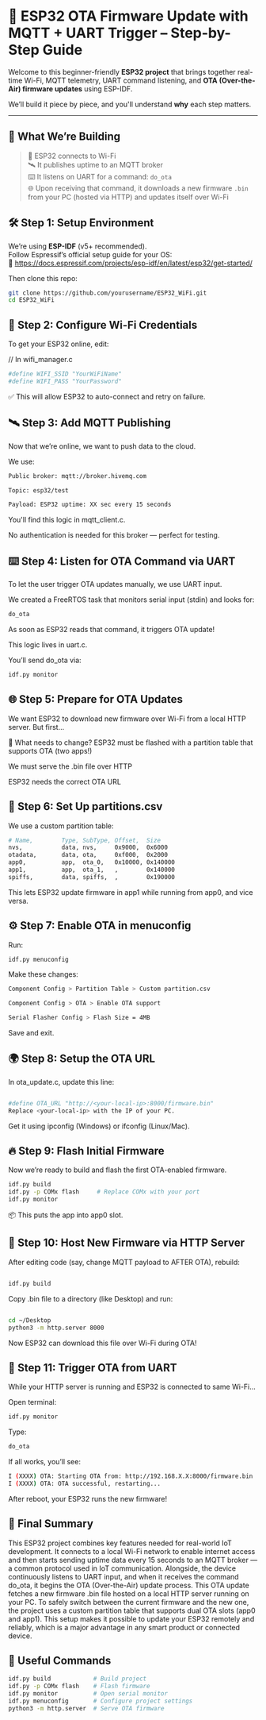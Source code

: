 # 🚀 ESP32 OTA Firmware Update with MQTT + UART Trigger – Step-by-Step Guide

Welcome to this beginner-friendly **ESP32 project** that brings together real-time Wi-Fi, MQTT telemetry, UART command listening, and **OTA (Over-the-Air) firmware updates** using ESP-IDF.

We’ll build it piece by piece, and you'll understand **why** each step matters.

---

## 🧠 What We’re Building

> 📡 ESP32 connects to Wi-Fi  
> 🛰️ It publishes uptime to an MQTT broker  
> ⌨️ It listens on UART for a command: `do_ota`  
> 🌐 Upon receiving that command, it downloads a new firmware `.bin` from your PC (hosted via HTTP) and updates itself over Wi-Fi
>
> 
## 🛠️ Step 1: Setup Environment

We’re using **ESP-IDF** (v5+ recommended).  
Follow Espressif’s official setup guide for your OS:  
📘 https://docs.espressif.com/projects/esp-idf/en/latest/esp32/get-started/

Then clone this repo:
```bash
git clone https://github.com/yourusername/ESP32_WiFi.git
cd ESP32_WiFi
```
## 📶 Step 2: Configure Wi-Fi Credentials

To get your ESP32 online, edit:

// In wifi_manager.c
```bash
#define WIFI_SSID "YourWiFiName"
#define WIFI_PASS "YourPassword"
```
✅ This will allow ESP32 to auto-connect and retry on failure.

## 🛰️ Step 3: Add MQTT Publishing

Now that we’re online, we want to push data to the cloud.

We use:
```bash
Public broker: mqtt://broker.hivemq.com

Topic: esp32/test

Payload: ESP32 uptime: XX sec every 15 seconds
```
You'll find this logic in mqtt_client.c.

No authentication is needed for this broker — perfect for testing.

## ⌨️ Step 4: Listen for OTA Command via UART

To let the user trigger OTA updates manually, we use UART input.

We created a FreeRTOS task that monitors serial input (stdin) and looks for:
```bash
do_ota
```
As soon as ESP32 reads that command, it triggers OTA update!

This logic lives in uart.c.

You’ll send do_ota via:

```bash
idf.py monitor
```

## 🌐 Step 5: Prepare for OTA Updates

We want ESP32 to download new firmware over Wi-Fi from a local HTTP server. But first...

📄 What needs to change?
ESP32 must be flashed with a partition table that supports OTA (two apps!)

We must serve the .bin file over HTTP

ESP32 needs the correct OTA URL

## 🧩 Step 6: Set Up partitions.csv

We use a custom partition table:

```bash
# Name,        Type, SubType, Offset,  Size
nvs,           data, nvs,     0x9000,  0x6000
otadata,       data, ota,     0xf000,  0x2000
app0,          app,  ota_0,   0x10000, 0x140000
app1,          app,  ota_1,   ,        0x140000
spiffs,        data, spiffs,  ,        0x190000
```
This lets ESP32 update firmware in app1 while running from app0, and vice versa.

## ⚙️ Step 7: Enable OTA in menuconfig

Run:

```bash
idf.py menuconfig
```

Make these changes:
```bash
Component Config > Partition Table > Custom partition.csv

Component Config > OTA > Enable OTA support

Serial Flasher Config > Flash Size = 4MB
```
Save and exit.

## 🌍 Step 8: Setup the OTA URL

In ota_update.c, update this line:

```bash

#define OTA_URL "http://<your-local-ip>:8000/firmware.bin"
Replace <your-local-ip> with the IP of your PC.
```
Get it using ipconfig (Windows) or ifconfig (Linux/Mac).

## 🔥 Step 9: Flash Initial Firmware

Now we’re ready to build and flash the first OTA-enabled firmware.

```bash
idf.py build
idf.py -p COMx flash     # Replace COMx with your port
idf.py monitor
```

📦 This puts the app into app0 slot.

## 📂 Step 10: Host New Firmware via HTTP Server

After editing code (say, change MQTT payload to AFTER OTA), rebuild:
```bash

idf.py build
```
Copy .bin file to a directory (like Desktop) and run:
```bash

cd ~/Desktop
python3 -m http.server 8000
```
Now ESP32 can download this file over Wi-Fi during OTA!

## 🧪 Step 11: Trigger OTA from UART

While your HTTP server is running and ESP32 is connected to same Wi-Fi...

Open terminal:
```bash
idf.py monitor
```
Type:
```bash
do_ota
```
If all works, you’ll see:

```bash
I (XXXX) OTA: Starting OTA from: http://192.168.X.X:8000/firmware.bin
I (XXXX) OTA: OTA successful, restarting...
```

After reboot, your ESP32 runs the new firmware!

## 🎯 Final Summary
This ESP32 project combines key features needed for real-world IoT development. It connects to a local Wi-Fi network to enable internet access and then starts sending uptime data every 15 seconds to an MQTT broker — a common protocol used in IoT communication. Alongside, the device continuously listens to UART input, and when it receives the command do_ota, it begins the OTA (Over-the-Air) update process. This OTA update fetches a new firmware .bin file hosted on a local HTTP server running on your PC. To safely switch between the current firmware and the new one, the project uses a custom partition table that supports dual OTA slots (app0 and app1). This setup makes it possible to update your ESP32 remotely and reliably, which is a major advantage in any smart product or connected device.

## 📌 Useful Commands
```bash
idf.py build            # Build project
idf.py -p COMx flash    # Flash firmware
idf.py monitor          # Open serial monitor
idf.py menuconfig       # Configure project settings
python3 -m http.server  # Serve OTA firmware
```




